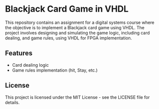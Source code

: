 # Blackjack Card Game in VHDL

This repository contains an assignment for a digital systems course where the objective is to implement a Blackjack card game using VHDL. The project involves designing and simulating the game logic, including card dealing, and game rules, using VHDL for FPGA implementation.

## Features

- Card dealing logic
- Game rules implementation (hit, Stay, etc.)

## License

This project is licensed under the MIT License - see the LICENSE file for details.